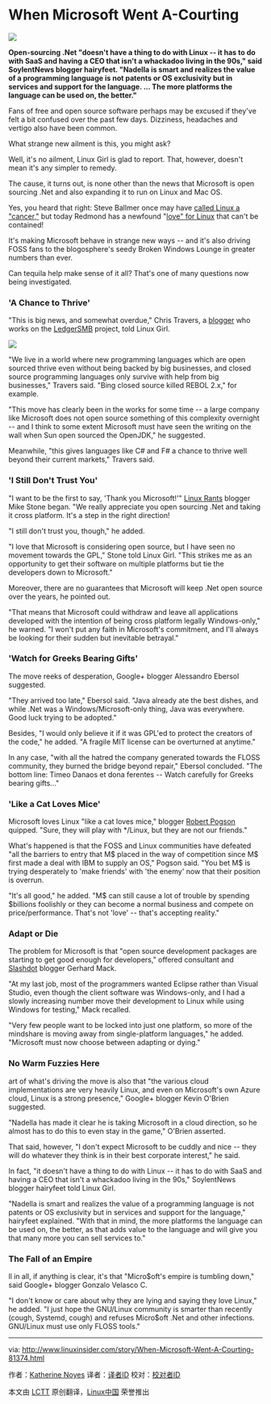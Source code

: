 When Microsoft Went A-Courting
================================================================================
![](http://www.linuxinsider.com/ai/769827/microsoft-linux-open-source.jpg)

**Open-sourcing .Net "doesn't have a thing to do with Linux -- it has to do with SaaS and having a CEO that isn't a whackadoo living in the 90s," said SoylentNews blogger hairyfeet. "Nadella is smart and realizes the value of a programming language is not patents or OS exclusivity but in services and support for the language. ... The more platforms the language can be used on, the better."**

Fans of free and open source software perhaps may be excused if they've felt a bit confused over the past few days. Dizziness, headaches and vertigo also have been common.

What strange new ailment is this, you might ask?

Well, it's no ailment, Linux Girl is glad to report. That, however, doesn't mean it's any simpler to remedy.

The cause, it turns out, is none other than the news that Microsoft is open sourcing .Net and also expanding it to run on Linux and Mac OS.

Yes, you heard that right: Steve Ballmer once may have [called Linux a "cancer,"][1] but today Redmond has a newfound "[love" for Linux][2] that can't be contained!

It's making Microsoft behave in strange new ways -- and it's also driving FOSS fans to the blogosphere's seedy Broken Windows Lounge in greater numbers than ever.

Can tequila help make sense of it all? That's one of many questions now being investigated.

### 'A Chance to Thrive' ###

"This is big news, and somewhat overdue," Chris Travers, a [blogger][3] who works on the [LedgerSMB][4] project, told Linux Girl.

![](http://www.linuxinsider.com/images/article_images/linuxgirl_bg_pinkswirl_150x245.jpg)

"We live in a world where new programming languages which are open sourced thrive even without being backed by big businesses, and closed source programming languages only survive with help from big businesses," Travers said. "Bing closed source killed REBOL 2.x," for example.

"This move has clearly been in the works for some time -- a large company like Microsoft does not open source something of this complexity overnight -- and I think to some extent Microsoft must have seen the writing on the wall when Sun open sourced the OpenJDK," he suggested.

Meanwhile, "this gives languages like C# and F# a chance to thrive well beyond their current markets," Travers said.

### 'I Still Don't Trust You' ###

"I want to be the first to say, 'Thank you Microsoft!'" [Linux Rants][5] blogger Mike Stone began. "We really appreciate you open sourcing .Net and taking it cross platform. It's a step in the right direction!

"I still don't trust you, though," he added.

"I love that Microsoft is considering open source, but I have seen no movement towards the GPL," Stone told Linux Girl. "This strikes me as an opportunity to get their software on multiple platforms but tie the developers down to Microsoft."

Moreover, there are no guarantees that Microsoft will keep .Net open source over the years, he pointed out.

"That means that Microsoft could withdraw and leave all applications developed with the intention of being cross platform legally Windows-only," he warned. "I won't put any faith in Microsoft's commitment, and I'll always be looking for their sudden but inevitable betrayal."

### 'Watch for Greeks Bearing Gifts' ###

The move reeks of desperation, Google+ blogger Alessandro Ebersol suggested.

"They arrived too late," Ebersol said. "Java already ate the best dishes, and while .Net was a Windows/Microsoft-only thing, Java was everywhere. Good luck trying to be adopted."

Besides, "I would only believe it if it was GPL'ed to protect the creators of the code," he added. "A fragile MIT license can be overturned at anytime."

In any case, "with all the hatred the company generated towards the FLOSS community, they burned the bridge beyond repair," Ebersol concluded. "The bottom line: Timeo Danaos et dona ferentes -- Watch carefully for Greeks bearing gifts..."

### 'Like a Cat Loves Mice' ###

Microsoft loves Linux "like a cat loves mice," blogger [Robert Pogson][6] quipped. "Sure, they will play with */Linux, but they are not our friends."

What's happened is that the FOSS and Linux communities have defeated "all the barriers to entry that M$ placed in the way of competition since M$ first made a deal with IBM to supply an OS," Pogson said. "You bet M$ is trying desperately to 'make friends' with 'the enemy' now that their position is overrun.

"It's all good," he added. "M$ can still cause a lot of trouble by spending $billions foolishly or they can become a normal business and compete on price/performance. That's not 'love' -- that's accepting reality."

### Adapt or Die ###

The problem for Microsoft is that "open source development packages are starting to get good enough for developers," offered consultant and [Slashdot][7] blogger Gerhard Mack.

"At my last job, most of the programmers wanted Eclipse rather than Visual Studio, even though the client software was Windows-only, and I had a slowly increasing number move their development to Linux while using Windows for testing," Mack recalled.

"Very few people want to be locked into just one platform, so more of the mindshare is moving away from single-platform languages," he added. "Microsoft must now choose between adapting or dying."

### No Warm Fuzzies Here ###

art of what's driving the move is also that "the various cloud implementations are very heavily Linux, and even on Microsoft's own Azure cloud, Linux is a strong presence," Google+ blogger Kevin O'Brien suggested.

"Nadella has made it clear he is taking Microsoft in a cloud direction, so he almost has to do this to even stay in the game," O'Brien asserted.

That said, however, "I don't expect Microsoft to be cuddly and nice -- they will do whatever they think is in their best corporate interest," he said.

In fact, "it doesn't have a thing to do with Linux -- it has to do with SaaS and having a CEO that isn't a whackadoo living in the 90s," SoylentNews blogger hairyfeet told Linux Girl.

"Nadella is smart and realizes the value of a programming language is not patents or OS exclusivity but in services and support for the language," hairyfeet explained. "With that in mind, the more platforms the language can be used on, the better, as that adds value to the language and will give you that many more you can sell services to."

### The Fall of an Empire ###

ll in all, if anything is clear, it's that "Micro$oft's empire is tumbling down," said Google+ blogger Gonzalo Velasco C.

"I don't know or care about why they are lying and saying they love Linux," he added. "I just hope the GNU/Linux community is smarter than recently (cough, Systemd, cough) and refuses Micro$oft .Net and other infections. GNU/Linux must use only FLOSS tools."

--------------------------------------------------------------------------------

via: http://www.linuxinsider.com/story/When-Microsoft-Went-A-Courting-81374.html

作者：[Katherine Noyes][a]
译者：[译者ID](https://github.com/译者ID)
校对：[校对者ID](https://github.com/校对者ID)

本文由 [LCTT](https://github.com/LCTT/TranslateProject) 原创翻译，[Linux中国](http://linux.cn/) 荣誉推出

[a]:http://twitter.com/noyesk
[1]:http://www.linuxinsider.com/perl/story/35697.html
[2]:http://www.theregister.co.uk/2014/10/20/microsoft_cloud_event/
[3]:http://ledgersmbdev.blogspot.com/
[4]:http://www.ledgersmb.org/
[5]:http://linuxrants.com/
[6]:http://mrpogson.com/
[7]:http://slashdot.org/
